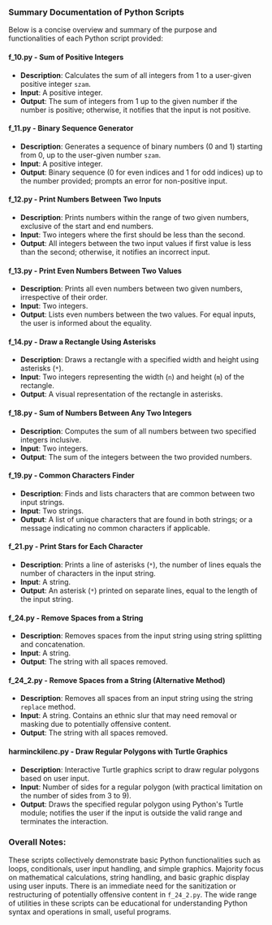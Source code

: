 ### Summary Documentation of Python Scripts

Below is a concise overview and summary of the purpose and functionalities of each Python script provided:

#### f_10.py - Sum of Positive Integers
- **Description**: Calculates the sum of all integers from 1 to a user-given positive integer `szam`.
- **Input**: A positive integer.
- **Output**: The sum of integers from 1 up to the given number if the number is positive; otherwise, it notifies that the input is not positive.

#### f_11.py - Binary Sequence Generator
- **Description**: Generates a sequence of binary numbers (0 and 1) starting from 0, up to the user-given number `szam`.
- **Input**: A positive integer.
- **Output**: Binary sequence (0 for even indices and 1 for odd indices) up to the number provided; prompts an error for non-positive input.

#### f_12.py - Print Numbers Between Two Inputs
- **Description**: Prints numbers within the range of two given numbers, exclusive of the start and end numbers.
- **Input**: Two integers where the first should be less than the second.
- **Output**: All integers between the two input values if first value is less than the second; otherwise, it notifies an incorrect input.

#### f_13.py - Print Even Numbers Between Two Values
- **Description**: Prints all even numbers between two given numbers, irrespective of their order.
- **Input**: Two integers.
- **Output**: Lists even numbers between the two values. For equal inputs, the user is informed about the equality.

#### f_14.py - Draw a Rectangle Using Asterisks
- **Description**: Draws a rectangle with a specified width and height using asterisks (`*`).
- **Input**: Two integers representing the width (`n`) and height (`m`) of the rectangle.
- **Output**: A visual representation of the rectangle in asterisks.

#### f_18.py - Sum of Numbers Between Any Two Integers
- **Description**: Computes the sum of all numbers between two specified integers inclusive.
- **Input**: Two integers.
- **Output**: The sum of the integers between the two provided numbers.

#### f_19.py - Common Characters Finder
- **Description**: Finds and lists characters that are common between two input strings.
- **Input**: Two strings.
- **Output**: A list of unique characters that are found in both strings; or a message indicating no common characters if applicable.

#### f_21.py - Print Stars for Each Character
- **Description**: Prints a line of asterisks (`*`), the number of lines equals the number of characters in the input string.
- **Input**: A string.
- **Output**: An asterisk (`*`) printed on separate lines, equal to the length of the input string.

#### f_24.py - Remove Spaces from a String
- **Description**: Removes spaces from the input string using string splitting and concatenation.
- **Input**: A string.
- **Output**: The string with all spaces removed.

#### f_24_2.py - Remove Spaces from a String (Alternative Method)
- **Description**: Removes all spaces from an input string using the string `replace` method.
- **Input**: A string. Contains an ethnic slur that may need removal or masking due to potentially offensive content.
- **Output**: The string with all spaces removed.

#### harminckilenc.py - Draw Regular Polygons with Turtle Graphics
- **Description**: Interactive Turtle graphics script to draw regular polygons based on user input.
- **Input**: Number of sides for a regular polygon (with practical limitation on the number of sides from 3 to 9).
- **Output**: Draws the specified regular polygon using Python's Turtle module; notifies the user if the input is outside the valid range and terminates the interaction.

### Overall Notes:
These scripts collectively demonstrate basic Python functionalities such as loops, conditionals, user input handling, and simple graphics. Majority focus on mathematical calculations, string handling, and basic graphic display using user inputs. There is an immediate need for the sanitization or restructuring of potentially offensive content in `f_24_2.py`. The wide range of utilities in these scripts can be educational for understanding Python syntax and operations in small, useful programs.